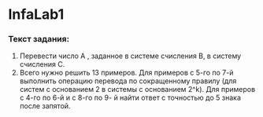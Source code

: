 # InfaLab1
### Текст задания:
1. Перевести число  А , заданное в системе счисления В, в систему счисления С.
2. Всего нужно решить 13 примеров. Для примеров с 5-го по 7-й выполнить операцию перевода по сокращенному правилу (для систем с основанием 2 в системы с основанием 2^k). Для примеров с 4-го по 6-й и с 8-го по 9- й найти ответ с точностью до 5 знака после запятой. 
